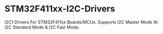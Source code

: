 # STM32F411xx-I2C-Drivers
I2C1 Drivers For STM32F411xx Boards/MCUs.
Supports I2C Master Mode At I2C Standard Mode & I2C Fast Mode.
